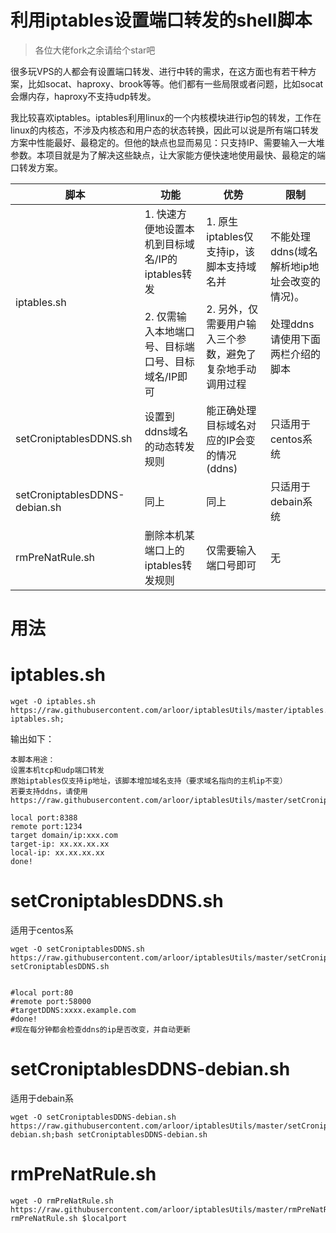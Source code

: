 # 利用iptables设置端口转发的shell脚本

> 各位大佬fork之余请给个star吧

很多玩VPS的人都会有设置端口转发、进行中转的需求，在这方面也有若干种方案，比如socat、haproxy、brook等等。他们都有一些局限或者问题，比如socat会爆内存，haproxy不支持udp转发。

我比较喜欢iptables。iptables利用linux的一个内核模块进行ip包的转发，工作在linux的内核态，不涉及内核态和用户态的状态转换，因此可以说是所有端口转发方案中性能最好、最稳定的。但他的缺点也显而易见：只支持IP、需要输入一大堆参数。本项目就是为了解决这些缺点，让大家能方便快速地使用最快、最稳定的端口转发方案。

|脚本|功能|优势|限制|
|---   |--|--|---|
|iptables.sh|1. 快速方便地设置本机到目标域名/IP的iptables转发<br><br>2. 仅需输入本地端口号、目标端口号、目标域名/IP即可|1. 原生iptables仅支持ip，该脚本支持域名并<br><br>2. 另外，仅需要用户输入三个参数，避免了复杂地手动调用过程|不能处理ddns(域名解析地ip地址会改变的情况)。<br><br>处理ddns请使用下面两栏介绍的脚本|
|setCroniptablesDDNS.sh|设置到ddns域名的动态转发规则|能正确处理目标域名对应的IP会变的情况(ddns)|只适用于centos系统|
|setCroniptablesDDNS-debian.sh|同上|同上|只适用于debain系统|
|rmPreNatRule.sh|删除本机某端口上的iptables转发规则|仅需要输入端口号即可|无|


# 用法

# iptables.sh

```shell
wget -O iptables.sh https://raw.githubusercontent.com/arloor/iptablesUtils/master/iptables.sh;bash iptables.sh;
```

输出如下：
```shell
本脚本用途：
设置本机tcp和udp端口转发
原始iptables仅支持ip地址，该脚本增加域名支持（要求域名指向的主机ip不变）
若要支持ddns，请使用 https://raw.githubusercontent.com/arloor/iptablesUtils/master/setCroniptablesDDNS.sh;

local port:8388
remote port:1234
target domain/ip:xxx.com
target-ip: xx.xx.xx.xx
local-ip: xx.xx.xx.xx
done!
```

# setCroniptablesDDNS.sh

适用于centos系

```shell
wget -O setCroniptablesDDNS.sh https://raw.githubusercontent.com/arloor/iptablesUtils/master/setCroniptablesDDNS.sh;bash setCroniptablesDDNS.sh


#local port:80
#remote port:58000
#targetDDNS:xxxx.example.com
#done!
#现在每分钟都会检查ddns的ip是否改变，并自动更新
```

# setCroniptablesDDNS-debian.sh

适用于debain系

```
wget -O setCroniptablesDDNS-debian.sh https://raw.githubusercontent.com/arloor/iptablesUtils/master/setCroniptablesDDNS-debian.sh;bash setCroniptablesDDNS-debian.sh
```

# rmPreNatRule.sh

```shell
wget -O rmPreNatRule.sh https://raw.githubusercontent.com/arloor/iptablesUtils/master/rmPreNatRule.sh;bash rmPreNatRule.sh $localport
```
